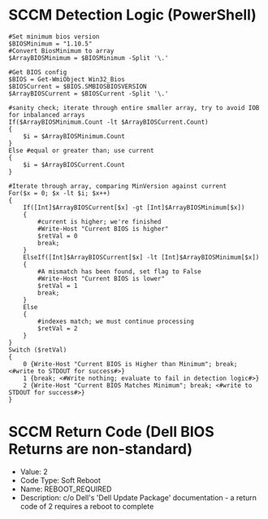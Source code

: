 # SCCM Detection Logic (PowerShell)
```
#Set minimum bios version
$BIOSMinimum = "1.10.5"
#Convert BiosMinimum to array
$ArrayBIOSMinimum = $BIOSMinimum -Split '\.'

#Get BIOS config
$BIOS = Get-WmiObject Win32_Bios
$BIOSCurrent = $BIOS.SMBIOSBIOSVERSION
$ArrayBIOSCurrent = $BIOSCurrent -Split '\.'

#sanity check; iterate through entire smaller array, try to avoid IOB for inbalanced arrays
If($ArrayBIOSMinimum.Count -lt $ArrayBIOSCurrent.Count)
{
    $i = $ArrayBIOSMinimum.Count
}
Else #equal or greater than; use current
{
    $i = $ArrayBIOSCurrent.Count
}

#Iterate through array, comparing MinVersion against current
For($x = 0; $x -lt $i; $x++)
{
    If([Int]$ArrayBIOSCurrent[$x] -gt [Int]$ArrayBIOSMinimum[$x])
    {
        #current is higher; we're finished
        #Write-Host "Current BIOS is higher"
        $retVal = 0
        break;
    }
    ElseIf([Int]$ArrayBIOSCurrent[$x] -lt [Int]$ArrayBIOSMinimum[$x])
    {
        #A mismatch has been found, set flag to False
        #Write-Host "Current BIOS is lower"
        $retVal = 1
        break;
    }
    Else
    {
        #indexes match; we must continue processing
        $retVal = 2
    }
}
Switch ($retVal)
{
    0 {Write-Host "Current BIOS is Higher than Minimum"; break; <#write to STDOUT for success#>}
    1 {break; <#Write nothing; evaluate to fail in detection logic#>}
    2 {Write-Host "Current BIOS Matches Minimum"; break; <#write to STDOUT for success#>}
}
```

# SCCM Return Code (Dell BIOS Returns are non-standard)

 - Value: 2 
 - Code Type: Soft Reboot 
 - Name: REBOOT_REQUIRED 
 - Description: c/o Dell's 'Dell Update Package' documentation - a return code of 2    requires a reboot to complete
